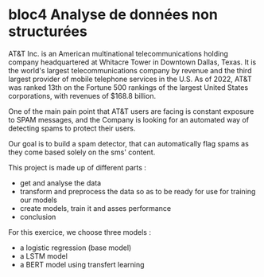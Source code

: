 # bloc4 Analyse de données non structurées

AT&T Inc. is an American multinational telecommunications holding company headquartered at Whitacre Tower in Downtown Dallas, Texas. It is the world's largest telecommunications company by revenue and the third largest provider of mobile telephone services in the U.S. As of 2022, AT&T was ranked 13th on the Fortune 500 rankings of the largest United States corporations, with revenues of $168.8 billion.

One of the main pain point that AT&T users are facing is constant exposure to SPAM messages, and the Company is looking for an automated way of detecting spams to protect their users.

Our goal is to build a spam detector, that can automatically flag spams as they come based solely on the sms' content.

This project is made up of different parts :
- get and analyse the data
- transform and preprocess the data so as to be ready for use for training our models
- create models, train it and asses performance
- conclusion

For this exercice, we choose three models :
- a logistic regression (base model)
- a LSTM model
- a BERT model using transfert learning
